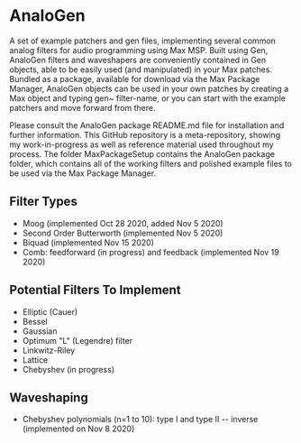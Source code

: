 # AnaloGen
A set of example patchers and gen files, implementing several common analog filters for audio programming using Max MSP. Built using Gen, AnaloGen filters and waveshapers are conveniently contained in Gen objects, able to be easily used (and manipulated) in your Max patches. Bundled as a package, available for download via the Max Package Manager, AnaloGen objects can be used in your own patches by creating a Max object and typing gen~ filter-name, or you can start with the example patchers and move forward from there. 

Please consult the AnaloGen package README.md file for installation and further information. This GitHub repository is a meta-repository, showing my work-in-progress as well as reference material used throughout my process. The folder MaxPackageSetup contains the AnaloGen package folder, which contains all of the working filters and polished example files to be used via the Max Package Manager. 

## Filter Types
- Moog (implemented Oct 28 2020, added Nov 5 2020)
- Second Order Butterworth (implemented Nov 5 2020)
- Biquad (implemented Nov 15 2020)
- Comb: feedforward (in progress) and feedback (implemented Nov 19 2020)

## Potential Filters To Implement
- Elliptic (Cauer)
- Bessel
- Gaussian
- Optimum "L" (Legendre) filter
- Linkwitz-Riley
- Lattice
- Chebyshev (in progress)

## Waveshaping
- Chebyshev polynomials (n=1 to 10): type I and type II -- inverse (implemented on Nov 8 2020)
